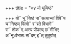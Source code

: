 +++
title = "०४ यो भूयिष्ठं"

+++
यो᳓ भू᳓यिष्ठं ना᳓सत्याभ्यां विवे᳓ष  
च᳓निष्ठम् पित्वो᳓ र᳓रते विभागे᳓  
स᳓ तोक᳓म् अस्य पीपरच् छ᳓मीभिर्  
अ᳓नूर्ध्वभासः स᳓दम् इ᳓त् तुतुर्यात्